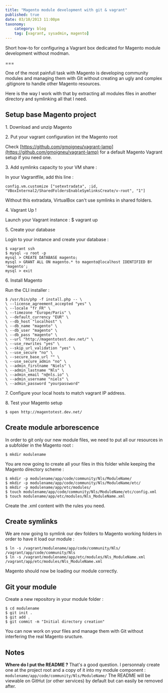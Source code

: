 ```yaml
---
title: "Magento module development with git & vagrant"
published: true
date: 03/10/2013 11:00pm
taxonomy:
    category: blog
    tag: [vagrant, sysadmin, magento]
---
```


Short how-to for configuring a Vagrant box dedicated for Magento module development without modman.

===

One of the most painfull task with Magento is developing community modules and managing them with Git without creating an ugly and complex .gitignore to handle other Magento resources.

Here is the way I work with that by extracting all modules files in another directory and symlinking all that I need.

## Setup base Magento project

1\. Download and unzip Magento

2\. Put your vagrant configuration int the Magento root

Check [https://github.com/gmoigneu/vagrant-lamp](https://github.com/gmoigneu/vagrant-lamp) for a default Magento Vagrant setup if you need one.

3\. Add symlinks capacity to your VM share :

In your Vagrantfile, add this line :

    config.vm.customize ["setextradata", :id, "VBoxInternal2/SharedFoldersEnableSymlinksCreate/v-root", "1"]
Without this extradata, VirtualBox can't use symlinks in shared folders.

4\. Vagrant Up !

Launch your Vagrant instance :
    $ vagrant up

5\. Create your database

Login to your instance and create your database :

    $ vagrant ssh
    $ mysql -u root -p
    mysql > CREATE DATABASE magento;
    mysql > GRANT ALL ON magento.* to magento@localhost IDENTIFIED BY 'magento';
    mysql > exit

6\. Install Magento

Run the CLI installer :

    $ /usr/bin/php -f install.php -- \
    \ --license_agreement_accepted "yes" \
    \ --locale "fr_FR" \
    \ --timezone "Europe/Paris" \
    \ --default_currency "EUR" \
    \ --db_host "localhost" \
    \ --db_name "magento" \
    \ --db_user "magento" \
    \ --db_pass "magento" \
    \ --url "http://magentotest.dev.net/" \
    \ --use_rewrites "yes" \
    \ --skip_url_validation "yes" \
    \ --use_secure "no" \
    \ --secure_base_url "" \
    \ --use_secure_admin "no" \
    \ --admin_firstname "Niels" \
    \ --admin_lastname "Nls" \
    \ --admin_email "n@nls.io" \
    \ --admin_username "niels" \
    \ --admin_password "yourpassword"

7\. Configure your local hosts to match vagrant IP address.

8\. Test your Magento setup

    $ open http://magentotest.dev.net/

## Create module arborescence

In order to git only our new module files, we need to put all our resources in a subfolder in the Magento root :

    $ mkdir modulename

You are now going to create all your files in this folder while keeping the Magento directory scheme :

    $ mkdir -p modulename/app/code/community/Nls/ModuleName/
    $ mkdir -p modulename/app/code/community/Nls/ModuleName/etc/
    $ mkdir -p modulename/app/etc/modules/
    $ touch modulename/app/code/community/Nls/ModuleName/etc/config.xml
    $ touch modulename/app/etc/modules/Nls_ModuleName.xml

Create the .xml content with the rules you need.

## Create symlinks

We are now going to symlink our dev folders to Magento working folders in order to have it load our module :

    $ ln -s /vagrant/modulename/app/code/community/Nls/ /vagrant/app/code/community/Nls
    $ ln -s /vagrant/modulename/app/etc/modules/Nls_ModuleName.xml /vagrant/app/etc/modules/Nls_ModuleName.xml

Magento should now be loading our module correctly.

## Git your module

Create a new repository in your module folder :

    $ cd modulename
    $ git init .
    $ git add .
    $ git commit -m "Initial directory creation"

You can now work on your files and manage them with Git without interfering the real Magento sructure.

## Notes

**Where do I put the README ?** That's a good question. I personnaly create one at the project root and a copy of it into my module component : ``` modulename/app/code/community/Nls/ModuleName/``` The README will be viewable on GitHut (or other services) by default but can easily be removed after.